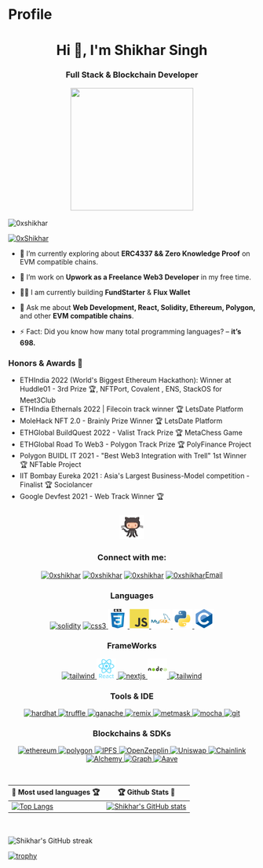 # Profile
<h1 align="center">Hi 👋, I'm Shikhar Singh</h1>
<h3 align="center">Full Stack & Blockchain Developer</h3>
<p align= "center"><img src="https://github.com/nikhilverma360/nikhilverma360/blob/main/animation_500_ki5uuop9.gif" width="250" height="250"></p>
<p align="left"> <img src="https://komarev.com/ghpvc/?username=0xshikhar&label=Profile%20views&color=0e75b6&style=flat" alt="0xshikhar" /> </p>
<p align="left"> <a href="https://twitter.com/0xShikhar" target="blank"><img src="https://img.shields.io/twitter/follow/0xShikhar?logo=twitter&style=for-the-badge" alt="0xShikhar" /></a> </p>

- 🌱 I’m currently exploring about **ERC4337 && Zero Knowledge Proof** on EVM compatible chains.

- 🔭 I’m work on **Upwork as a Freelance Web3 Developer** in my free time.

- 👨‍💻 I am currently building **FundStarter** & **Flux Wallet**

- 💬 Ask me  about **Web Development, React, Solidity, Ethereum, Polygon,** and other **EVM compatible chains**.

- ⚡ Fact: Did you know how many total programming languages? – **it’s 698.**

### Honors & Awards 🏅

- ETHIndia 2022 (World's Biggest Ethereum Hackathon): Winner at Huddle01 - 3rd Prize 🏆, NFTPort, Covalent , ENS, StackOS for Meet3Club
- ETHIndia Ethernals 2022 | Filecoin track winner 🏆 LetsDate Platform
- MoleHack NFT 2.0 - Brainly Prize Winner 🏆 LetsDate Platform
- ETHGlobal BuildQuest 2022 - Valist Track Prize 🏆 MetaChess Game
- ETHGlobal Road To Web3 - Polygon Track Prize 🏆 PolyFinance Project
- Polygon BUIDL IT 2021 - "Best Web3 Integration with Trell" 1st Winner 🏆 NFTable Project
- IIT Bombay Eureka 2021 : Asia's Largest Business-Model competition - Finalist 🏆 Sociolancer
- Google Devfest 2021 - Web Track Winner 🏆




<h3 align="center"><img width="10%" height="auto" src="https://raw.githubusercontent.com/iCharlesZ/FigureBed/master/img/octocat.gif"/></h3>
<h3 align="center" > Connect with me: </h3>
<p align="center">
  <a href="https://linkedin.com/in/0xshikhar" target="blank"><img align="center" src="https://img.shields.io/badge/0xshikhar-%230077B5.svg?style=for-the-badge&logo=linkedin&logoColor=white)" alt="0xshikhar"  /></a>
  <a href="https://twitter.com/0xShikhar" target="blank"><img align="center" src="https://img.shields.io/badge/0xshikhar-%231DA1F2.svg?style=for-the-badge&logo=Twitter&logoColor=white" alt="0xshikhar"  /></a>
  <a href="https://www.instagram.com/0xshikhar" target="blank"><img align="center" src="https://img.shields.io/badge/0xshikhar-%23E4405F.svg?style=for-the-badge&logo=Instagram&logoColor=white" alt="0xshikhar"  /></a>
  <a href="mailto:0xshikhar@gmail.com" target="blank"><img align="center" alt="0xshikhar"  />Email</a>
</p>


<h3 align="center">Languages</h3>
<p align="center">
<a href="https://docs.soliditylang.org/en/v0.8.15/" target="_blank" rel="noreferrer"> <img src="https://upload.wikimedia.org/wikipedia/commons/thumb/9/98/Solidity_logo.svg/1200px-Solidity_logo.svg.png" alt="solidity" width="30" height="40"/></a>
<a href="https://www.w3schools.com/html/" target="_blank" rel="noreferrer"> <img src="https://cdn-icons-png.flaticon.com/512/732/732212.png?w=360" alt="css3" width="40" height="40"/> </a> <a href="https://www.w3schools.com/css/" target="_blank" rel="noreferrer"> <img src="https://raw.githubusercontent.com/devicons/devicon/master/icons/css3/css3-original-wordmark.svg" alt="css3" width="40" height="40"/> </a><a href="https://developer.mozilla.org/en-US/docs/Web/JavaScript" target="_blank" rel="noreferrer"> <img src="https://raw.githubusercontent.com/devicons/devicon/master/icons/javascript/javascript-original.svg" alt="javascript" width="40" height="40"/> </a> <a href="https://www.mysql.com/" target="_blank" rel="noreferrer"> <img src="https://raw.githubusercontent.com/devicons/devicon/master/icons/mysql/mysql-original-wordmark.svg" alt="mysql" width="40" height="40"/>  <a href="https://www.python.org" target="_blank" rel="noreferrer"> <img src="https://raw.githubusercontent.com/devicons/devicon/master/icons/python/python-original.svg" alt="python" width="40" height="40"/> </a>  <a href="https://www.cprogramming.com/" target="_blank" rel="noreferrer"> <img src="https://raw.githubusercontent.com/devicons/devicon/master/icons/c/c-original.svg" alt="c" width="40" height="40"/> </a></p>


<h3 align="center">FrameWorks </h3>
<p align="center">
<a href="https://docs.ethers.io/v5/" target="_blank" rel="noreferrer"> <img src="https://docs.moonbeam.network/images/index-pages/builders/build/eth-api/libraries/ethersjs.png" alt="tailwind" width="40" height="40"/> </a> 
<a href="https://reactjs.org/" target="_blank" rel="noreferrer"> <img src="https://raw.githubusercontent.com/devicons/devicon/master/icons/react/react-original-wordmark.svg" alt="react" width="40" height="40"/> </a> </a> <a href="https://nextjs.org/" target="_blank" rel="noreferrer"> <img src="https://cdn.worldvectorlogo.com/logos/nextjs-2.svg" alt="nextjs" width="40" height="40"/> </a> <a href="https://nodejs.org" target="_blank" rel="noreferrer"> <img src="https://raw.githubusercontent.com/devicons/devicon/master/icons/nodejs/nodejs-original-wordmark.svg" alt="nodejs" width="40" height="40"/> </a>
<a href="https://tailwindcss.com/" target="_blank" rel="noreferrer"> <img src="https://www.vectorlogo.zone/logos/tailwindcss/tailwindcss-icon.svg" alt="tailwind" width="40" height="40"/> </a>
</p>

<h3 align="center">Tools & IDE </h3>
<p align="center"><a href="https://hardhat.org/" target="_blank" rel="noreferrer"> <img src="https://seeklogo.com/images/H/hardhat-logo-888739EBB4-seeklogo.com.png" alt="hardhat" width="50" height="40"/> </a>  <a href="https://trufflesuite.com/" target="_blank" rel="noreferrer"> <img src="https://seeklogo.com/images/T/truffle-logo-2DC7EBABF2-seeklogo.com.png" alt="truffle" width="40" height="40"/> </a><a href="https://trufflesuite.com/ganache/" target="_blank" rel="noreferrer"> <img src="https://seeklogo.com/images/G/ganache-logo-1EB72084A8-seeklogo.com.png" alt="ganache" width="40" height="40"/> </a>
<a href="https://remix.ethereum.org/" target="_blank" rel="noreferrer"> <img src="https://miro.medium.com/max/420/1*3jj5tQildSIyhl-RO6RLlA.png" alt="remix" width="40" height="40"/> </a>  <a href="https://metamask.io/" target="_blank" rel="noreferrer"> <img src="https://upload.wikimedia.org/wikipedia/commons/thumb/3/36/MetaMask_Fox.svg/1200px-MetaMask_Fox.svg.png" alt="metmask" width="40" height="40"/> </a>
<a href="https://mochajs.org" target="_blank" rel="noreferrer"> <img src="https://nonodename.com/post/unittestingmocha/mocha-chai.png" alt="mocha" width="80" height="40"/> </a> <a href="https://git-scm.com/" target="_blank" rel="noreferrer"> <img src="https://www.vectorlogo.zone/logos/git-scm/git-scm-icon.svg" alt="git" width="40" height="40"/> </a> 
</p>

<h3 align="center">Blockchains & SDKs </h3>
<p align="center"> <a href="https://ethereum.org/en/" target="_blank" rel="noreferrer"> <img src="https://upload.wikimedia.org/wikipedia/commons/thumb/0/05/Ethereum_logo_2014.svg/1257px-Ethereum_logo_2014.svg.png" alt="ethereum" width="30" height="40"/> </a>
<a href="https://polygon.technology/" target="_blank" rel="noreferrer"> <img src="https://cryptologos.cc/logos/polygon-matic-logo.png" alt="polygon" width="40" height="40"/> </a>
<a href="https://ipfs.io/" target="_blank" rel="noreferrer"> <img src="https://upload.wikimedia.org/wikipedia/commons/1/18/Ipfs-logo-1024-ice-text.png" alt="IPFS" width="40" height="40"/> </a>
<a href="https://www.openzeppelin.com/" target="_blank" rel="noreferrer"> <img src="https://seeklogo.com/images/O/openzeppelin-logo-2909FE553F-seeklogo.com.png" alt="OpenZepplin" width="40" height="40"/> </a>
<a href="https://uniswap.org/" target="_blank" rel="noreferrer"> <img src="https://upload.wikimedia.org/wikipedia/commons/thumb/e/e7/Uniswap_Logo.svg/1026px-Uniswap_Logo.svg.png" alt="Uniswap" width="40" height="40"/> </a>
<a href="https://chain.link/" target="_blank" rel="noreferrer"> <img src="https://cryptologos.cc/logos/chainlink-link-logo.png" alt="Chainlink" width="40" height="40"/> </a>
<a href="https://www.alchemy.com/" target="_blank" rel="noreferrer"> <img src="https://en.bitcoinwiki.org/upload/en/images/a/a6/Alchemy.png" alt="Alchemy" width="40" height="40"/> </a>
<a href="https://thegraph.com/en/" target="_blank" rel="noreferrer"> <img src="https://2652102303-files.gitbook.io/~/files/v0/b/gitbook-legacy-files/o/spaces%2F-MSx5Odp8g1EfjXW79Rq%2Favatar-1613562923821.png?generation=1613562924233254&alt=media" alt="Graph" width="40" height="40"/> </a>
<a href="https://aave.com/" target="_blank" rel="noreferrer"> <img src="https://cryptologos.cc/logos/aave-aave-logo.png" alt="Aave" width="40" height="40"/> </a>
</p>

<br>

|🎯 Most used languages 🏆| 🏆 Github Stats 🔭|
|----------------------------------|----------------------------|
|[![Top Langs](https://github-readme-stats.vercel.app/api/top-langs/?username=0xshikhar&theme=midnight-purple&layout=compact&hide=css,html)](https://github.com/anuraghazra/github-readme-stats) | [![Shikhar's GitHub stats](https://github-readme-stats.vercel.app/api?username=0xshikhar&show_icons=true&theme=midnight-purple&hide_title=true)](https://github.com/0xshikhar)

<br><br>
![Shikhar's GitHub streak](https://github-readme-streak-stats.herokuapp.com/?user=0xshikhar&theme=blue-green)

[![trophy](https://github-profile-trophy.vercel.app/?username=0xshikhar&theme=onedark)](https://github.com/0xshikhar/github-profile-trophy)


<!-- |  Contribution Stats  |
|----------------------|
| ![](./profile-3d-contrib/profile-night-view.svg) | -->
      
<!---
0xshikhar/0xshikhar is a ✨ special ✨ repository because its `README.md` (this file) appears on your GitHub profile.
You can click the Preview link to take a look at your changes.
--->

